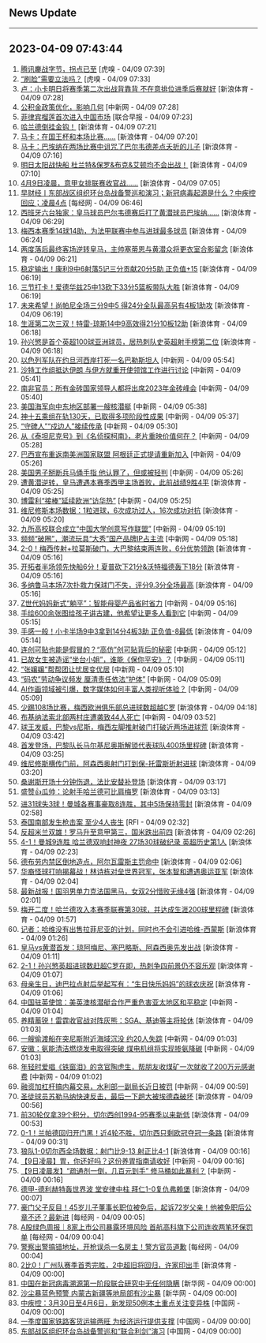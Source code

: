 ## News Update
---
2023-04-09 07:43:44
---
1. <a target="_blank" href="https://www.huxiu.com/article/1097347.html">腾讯鏖战字节，拐点已至</a> [虎嗅 - 04/09 07:39]
2. <a target="_blank" href="https://www.huxiu.com/article/1104882.html">“刷脸”需要立法吗？</a> [虎嗅 - 04/09 07:33]
3. <a target="_blank" href="https://k.sina.cn/article_2018499075_784fda0302001mori.html?from=sports&subch=osport">卢：小卡明日将赛季第二次出战背靠背 不在意排位进季后赛就好</a> [新浪体育 - 04/09 07:28]
4. <a target="_blank" href="http://www.chinanews.com//cj/2023/04-09/9986604.shtml">公积金政策优化，影响几何</a> [中新网 - 04/09 07:28]
5. <a target="_blank" href="https://www.zaobao.com/realtime/china/story20230409-1381048">菲律宾榴莲首次进入中国市场</a> [联合早报 - 04/09 07:23]
6. <a target="_blank" href="https://k.sina.cn/article_1744957737_m6801f129033016f99.html?from=sports&subch=osport">哈兰德倒挂金钩！</a> [新浪体育 - 04/09 07:21]
7. <a target="_blank" href="https://k.sina.cn/article_2018499075_784fda0304001morh.html?from=sports&subch=osport">马卡：在国王杯和本场比赛……</a> [新浪体育 - 04/09 07:20]
8. <a target="_blank" href="https://k.sina.cn/article_2018499075_784fda0302001morc.html?from=sports&subch=osport">马卡：巴埃纳在两场比赛中诅咒了巴尔韦德差点夭折的儿子</a> [新浪体育 - 04/09 07:16]
9. <a target="_blank" href="https://k.sina.cn/article_2018499075_784fda0302001morb.html?from=sports&subch=osport">明日太阳战快船 杜兰特&保罗&布克&艾顿均不会出战！</a> [新浪体育 - 04/09 07:10]
10. <a target="_blank" href="https://k.sina.cn/article_6320391439_178b9850f04000zdie.html?from=sports&subch=osport">4月9日凌晨，意甲女排联赛收官战……</a> [新浪体育 - 04/09 07:05]
11. <a target="_blank" href="https://www.nbd.com.cn/articles/2023-04-08/2750577.html">早财经丨东部战区组织环台岛战备警巡和演习；新冠病毒起源是什么？中疾控回应；凌晨4点</a> [每经网 - 04/09 06:46]
12. <a target="_blank" href="https://k.sina.cn/article_2018499075_784fda0304001moqk.html?from=sports&subch=osport">西班牙六台独家：皇马球员巴尔韦德赛后打了黄潜球员巴埃纳……</a> [新浪体育 - 04/09 06:29]
13. <a target="_blank" href="https://k.sina.cn/article_2018499075_784fda0302001moqf.html?from=sports&subch=osport">梅西本赛季14球14助，为法甲联赛中参与进球最多球员</a> [新浪体育 - 04/09 06:24]
14. <a target="_blank" href="https://k.sina.cn/article_2018499075_784fda0302001moq3.html?from=sports&subch=osport">两度落后最终客场逆转皇马，主帅塞蒂恩与黄潜众将更衣室合影留念</a> [新浪体育 - 04/09 06:21]
15. <a target="_blank" href="https://k.sina.cn/article_2018499075_784fda0302001moq6.html?from=sports&subch=osport">稳定输出！康利9中6射落5记三分贡献20分5助 正负值+15</a> [新浪体育 - 04/09 06:19]
16. <a target="_blank" href="https://k.sina.cn/article_2018499075_784fda0302001moq5.html?from=sports&subch=osport">三节打卡！爱德华兹25中13砍下33分5篮板带队大胜</a> [新浪体育 - 04/09 06:19]
17. <a target="_blank" href="https://k.sina.cn/article_2018499075_784fda0302001moqc.html?from=sports&subch=osport">未来希望！尚帕尼全场三分9中5 得24分全队最高另有4板1助攻</a> [新浪体育 - 04/09 06:19]
18. <a target="_blank" href="https://k.sina.cn/article_2018499075_784fda0302001moq8.html?from=sports&subch=osport">生涯第二次三双！特雷-琼斯14中9高效得21分10板12助</a> [新浪体育 - 04/09 06:18]
19. <a target="_blank" href="https://k.sina.cn/article_2018499075_784fda0302001moq2.html?from=sports&subch=osport">孙兴慜是首个英超100球亚洲球员，居热刺队史英超射手榜第二位</a> [新浪体育 - 04/09 06:18]
20. <a target="_blank" href="http://www.chinanews.com//gj/2023/04-09/9986599.shtml">以色列军队在约旦河西岸打死一名巴勒斯坦人</a> [中新网 - 04/09 05:54]
21. <a target="_blank" href="http://www.chinanews.com//gj/2023/04-09/9986598.shtml">沙特工作组抵达伊朗 与伊方就重开使领馆工作进行讨论</a> [中新网 - 04/09 05:41]
22. <a target="_blank" href="http://www.chinanews.com//gj/2023/04-09/9986597.shtml">南非官员：所有金砖国家领导人都将出席2023年金砖峰会</a> [中新网 - 04/09 05:40]
23. <a target="_blank" href="http://www.chinanews.com//gj/2023/04-09/9986596.shtml">美国海军向中东地区部署一艘核潜艇</a> [中新网 - 04/09 05:38]
24. <a target="_blank" href="http://www.chinanews.com//gn/2023/04-09/9986595.shtml">神十五乘组在轨130天，已取得多项阶段性成果</a> [中新网 - 04/09 05:37]
25. <a target="_blank" href="http://www.chinanews.com//sh/2023/04-09/9986594.shtml">“守碑人”“戍边人”接续传承</a> [中新网 - 04/09 05:30]
26. <a target="_blank" href="http://www.chinanews.com//cul/2023/04-09/9986592.shtml">从《泰坦尼克号》到《名侦探柯南》，老片重映价值何在？</a> [中新网 - 04/09 05:28]
27. <a target="_blank" href="http://www.chinanews.com//gj/2023/04-09/9986591.shtml">巴西宣布重返南美洲国家联盟 阿根廷正式提请重新加入</a> [中新网 - 04/09 05:26]
28. <a target="_blank" href="http://www.chinanews.com//gj/2023/04-09/9986590.shtml">美国男子掰断兵马俑手指 他认罪了，但或被轻判</a> [中新网 - 04/09 05:26]
29. <a target="_blank" href="https://k.sina.cn/article_2018499075_784fda0302001mop4.html?from=sports&subch=osport">遭黄潜逆转，皇马遭遇本赛季西甲主场首败，此前战绩9胜4平</a> [新浪体育 - 04/09 05:25]
30. <a target="_blank" href="http://www.chinanews.com//gj/2023/04-09/9986589.shtml">博雷利“接棒”延续欧洲“访华热”</a> [中新网 - 04/09 05:25]
31. <a target="_blank" href="https://k.sina.cn/article_2018499075_784fda0302001mop0.html?from=sports&subch=osport">维尼修斯本场数据：1粒进球，6次成功过人，16次成功对抗</a> [新浪体育 - 04/09 05:20]
32. <a target="_blank" href="http://www.chinanews.com//cul/2023/04-09/9986585.shtml">九所高校联合成立“中国大学创意写作联盟”</a> [中新网 - 04/09 05:19]
33. <a target="_blank" href="http://www.chinanews.com//sh/2023/04-09/9986583.shtml">频频“破圈”，潮流玩具“大秀”国产品牌IP占主流</a> [中新网 - 04/09 05:18]
34. <a target="_blank" href="https://k.sina.cn/article_2575032767_997be1bf0010138a3.html?from=sports&subch=global">2-0！梅西传射+拉莫斯破门，大巴黎结束两连败，6分优势领跑</a> [新浪体育 - 04/09 05:16]
35. <a target="_blank" href="https://k.sina.cn/article_2018499075_784fda0302001mop1.html?from=sports&subch=osport">开拓者半场领先快船6分！夏普砍下21分&沃特福德轰下18分</a> [新浪体育 - 04/09 05:16]
36. <a target="_blank" href="https://k.sina.cn/article_2018499075_784fda0302001moox.html?from=sports&subch=osport">多纳鲁马本场7次扑救力保球门不失，评分9.3分全场最高</a> [新浪体育 - 04/09 05:16]
37. <a target="_blank" href="http://www.chinanews.com//cj/2023/04-09/9986582.shtml">Z世代妈妈新式“躺平”：智能母婴产品省时省力</a> [中新网 - 04/09 05:16]
38. <a target="_blank" href="http://www.chinanews.com//cul/2023/04-09/9986581.shtml">手绘600余张图给孩子讲古建，他希望让更多人看到它</a> [中新网 - 04/09 05:15]
39. <a target="_blank" href="https://k.sina.cn/article_2018499075_784fda0302001moou.html?from=sports&subch=osport">手感一般！小卡半场9中3拿到14分4板3助 正负值-8最低</a> [新浪体育 - 04/09 05:14]
40. <a target="_blank" href="http://www.chinanews.com//sh/2023/04-09/9986579.shtml">连创可贴也能是假冒的？“高仿”创可贴背后的秘密</a> [中新网 - 04/09 05:12]
41. <a target="_blank" href="http://www.chinanews.com//sh/2023/04-09/9986578.shtml">已故女生被造谣“坐台小姐”，谁能《保你平安》？</a> [中新网 - 04/09 05:11]
42. <a target="_blank" href="http://www.chinanews.com//sh/2023/04-09/9986577.shtml">“张嬢嬢”帮帮团让忧居变优居</a> [中新网 - 04/09 05:10]
43. <a target="_blank" href="http://www.chinanews.com//gn/2023/04-09/9986576.shtml">“码农”劳动争议频发 厘清责任依法“护体”</a> [中新网 - 04/09 05:09]
44. <a target="_blank" href="http://www.chinanews.com//sh/2023/04-09/9986584.shtml">AI作画领域被引爆，数字媒体如何丰富人类视听体验？</a> [中新网 - 04/09 05:09]
45. <a target="_blank" href="https://k.sina.cn/article_7243168542_m1afb9fb1e001019t7a.html?from=sports&subch=global">少踢108场比赛，梅西欧洲俱乐部总进球数超越C罗</a> [新浪体育 - 04/09 04:18]
46. <a target="_blank" href="http://www.chinanews.com//gj/2023/04-09/9986574.shtml">布基纳法索北部两村庄遭袭致44人死亡</a> [中新网 - 04/09 03:52]
47. <a target="_blank" href="https://k.sina.cn/article_7243168542_m1afb9fb1e001019t74.html?from=sports&subch=global">球王发威，巴黎vs尼斯，梅西左脚推射破门打破近两场进球荒</a> [新浪体育 - 04/09 03:42]
48. <a target="_blank" href="https://k.sina.cn/article_2018499075_784fda0302001momx.html?from=sports&subch=osport">首发登场，巴黎队长马尔基尼奥斯解锁代表球队400场里程碑</a> [新浪体育 - 04/09 03:25]
49. <a target="_blank" href="https://k.sina.cn/article_2018499075_784fda0302001momy.html?from=sports&subch=osport">维尼修斯横传门前，阿森西奥射门打到保-托雷斯折射进球</a> [新浪体育 - 04/09 03:20]
50. <a target="_blank" href="https://k.sina.cn/article_2018499075_784fda0302001momr.html?from=sports&subch=osport">桑谢斯开场十分钟伤退，法比安替补登场</a> [新浪体育 - 04/09 03:17]
51. <a target="_blank" href="https://k.sina.cn/article_2018499075_784fda0304001momv.html?from=sports&subch=osport">盛赞👍瓜帅：论射手哈兰德可比肩梅罗</a> [新浪体育 - 04/09 03:13]
52. <a target="_blank" href="https://k.sina.cn/article_2018499075_784fda0302001momk.html?from=sports&subch=osport">进31球失3球！曼城各赛事豪取8连胜，其中5场保持零封</a> [新浪体育 - 04/09 02:58]
53. <a target="_blank" href="https://www.rfi.fr/cn/%E5%9B%BD%E9%99%85%E6%8A%A5%E9%81%93/20230408-%E6%B2%99%E4%B9%8C%E5%9C%B0%E5%A4%96%E4%BA%A4%E9%83%A8-%E4%BB%A3%E8%A1%A8%E5%9B%A2%E6%8A%B5%E4%BC%8A%E6%9C%97-%E8%AE%A8%E8%AE%BA%E9%87%8D%E5%90%AF%E4%BD%BF%E9%A2%86%E9%A6%86">泰国南部发生枪击案 至少4人丧生</a> [RFI - 04/09 02:32]
54. <a target="_blank" href="https://k.sina.cn/article_2018499075_784fda0302001mom4.html?from=sports&subch=osport">反超米兰双雄！罗马升至意甲第三，国米跌出前四</a> [新浪体育 - 04/09 02:26]
55. <a target="_blank" href="https://k.sina.cn/article_7354218509_1b658780d0010150i5.html?from=sports&subch=global">4-1！曼城9连胜 哈兰德双响封神夜 27场30球破纪录 英超历史第1人</a> [新浪体育 - 04/09 02:23]
56. <a target="_blank" href="https://k.sina.cn/article_2018499075_784fda0302001mols.html?from=sports&subch=osport">德布劳内禁区倒地造点，阿尔瓦雷斯主罚命中</a> [新浪体育 - 04/09 02:06]
57. <a target="_blank" href="https://k.sina.cn/article_3181157500_bd9c9c7c02701na03.html?from=sports&subch=osport">华裔怪球打响揭幕战！林诗栋对垒世界冠军，张本智和遭遇奥运亚军</a> [新浪体育 - 04/09 02:04]
58. <a target="_blank" href="https://k.sina.cn/article_3181157500_bd9c9c7c00101n9zy.html?from=sports&subch=badminton">最新战报！国羽男单力克法国黑马，女双2分惜败无缘4强</a> [新浪体育 - 04/09 02:01]
59. <a target="_blank" href="https://k.sina.cn/article_2018499075_784fda0302001moll.html?from=sports&subch=osport">梅开二度！哈兰德攻入本赛季联赛第30球，并达成生涯200球里程碑</a> [新浪体育 - 04/09 01:57]
60. <a target="_blank" href="https://k.sina.cn/article_2018499075_784fda0302001mol1.html?from=sports&subch=osport">记者：哈维没有出售拉菲尼亚的计划，同时也不会引进哈维-西蒙斯</a> [新浪体育 - 04/09 01:26]
61. <a target="_blank" href="https://k.sina.cn/article_2018499075_784fda0302001mokr.html?from=sports&subch=osport">皇马vs黄潜首发：琼阿梅尼、塞巴略斯、阿森西奥先发出战</a> [新浪体育 - 04/09 01:11]
62. <a target="_blank" href="https://k.sina.cn/article_1436416680_559dfaa8001016ckt.html?from=sports&subch=global">2-1！孙兴慜英超进球数赶超C罗在即，热刺争四前景仍不容乐观</a> [新浪体育 - 04/09 01:07]
63. <a target="_blank" href="https://k.sina.cn/article_2018499075_784fda0302001moko.html?from=sports&subch=osport">母亲生日，迪巴拉点射后举起写有：“生日快乐妈妈”的球衣庆祝</a> [新浪体育 - 04/09 01:06]
64. <a target="_blank" href="http://www.chinanews.com//gn/2023/04-09/9986570.shtml">中国驻英使馆：美英澳核潜艇合作严重危害亚太地区和平稳定</a> [中新网 - 04/09 01:04]
65. <a target="_blank" href="https://k.sina.cn/article_2018499075_784fda0302001mokj.html?from=sports&subch=osport">养精蓄锐！雷霆收官战对阵灰熊：SGA、基迪等主将轮休</a> [新浪体育 - 04/09 01:03]
66. <a target="_blank" href="http://www.chinanews.com//gj/2023/04-09/9986568.shtml">一艘偷渡船在突尼斯附近海域沉没 约20人失踪</a> [中新网 - 04/09 01:03]
67. <a target="_blank" href="http://www.chinanews.com//cj/2023/04-09/9986569.shtml">安徽：氨能清洁燃烧发电取得突破 煤电机组将实现掺氨降碳</a> [中新网 - 04/09 01:03]
68. <a target="_blank" href="http://www.chinanews.com//gn/2023/04-09/9986573.shtml">年轻时爱唱《铁窗泪》的贪官陶虎生，帮朋友收煤矿一次就收了200万元感谢费</a> [中新网 - 04/09 01:02]
69. <a target="_blank" href="http://www.chinanews.com//cj/2023/04-09/9986572.shtml">融资加杠杆搞内幕交易，水利部一副局长近日被罚</a> [中新网 - 04/09 00:59]
70. <a target="_blank" href="https://k.sina.cn/article_2018499075_784fda0302001mokh.html?from=sports&subch=osport">圣徒球员苏勒马纳快速反击，最后一下趟大被埃德森破坏</a> [新浪体育 - 04/09 00:56]
71. <a target="_blank" href="https://k.sina.cn/article_2018499075_784fda0302001mokg.html?from=sports&subch=osport">前30轮仅拿39个积分，切尔西创1994-95赛季以来新低</a> [新浪体育 - 04/09 00:53]
72. <a target="_blank" href="https://k.sina.cn/article_1436416680_559dfaa8001016cks.html?from=sports&subch=global">0-1！兰帕德回归开门黑！近4轮不胜，切尔西只剩欧冠夺冠一条路</a> [新浪体育 - 04/09 00:31]
73. <a target="_blank" href="https://k.sina.cn/article_2018499075_784fda0302001mojq.html?from=sports&subch=osport">狼队1-0切尔西全场数据：射门比9-13 射正比4-1</a> [新浪体育 - 04/09 00:16]
74. <a target="_blank" href="http://www.chinanews.com//chuangyi/2023/04-09/9986565.shtml">【9日凌晨】胃，你还好吗？这份养胃指南请收好</a> [中新网 - 04/09 00:16]
75. <a target="_blank" href="http://www.chinanews.com//cj/2023/04-09/9986564.shtml">【9日凌晨发】“疏通剂一倒，几百元到手” 修马桶如此暴利？</a> [中新网 - 04/09 00:16]
76. <a target="_blank" href="https://k.sina.cn/article_6507359464_183de6ce8020015wgq.html?from=sports&subch=osport">德甲-德利赫特轰世界波 堂安律中柱 拜仁1-0复仇弗赖堡</a> [新浪体育 - 04/09 00:07]
77. <a target="_blank" href="https://www.nbd.com.cn/articles/2023-04-09/2750618.html">豪门父子反目！45岁儿子董事长职位被免后，起诉72岁父亲！他被免职后公章不还？最新进</a> [每经网 - 04/09 00:05]
78. <a target="_blank" href="https://www.nbd.com.cn/articles/2023-04-09/2750617.html">A股绿色周报｜8家上市公司暴露环境风险 首航高科旗下公司连收两笔环保罚单</a> [每经网 - 04/09 00:04]
79. <a target="_blank" href="https://www.nbd.com.cn/articles/2023-04-09/2750616.html">警察出警搞错地址，开枪误杀一名房主！警方官员道歉</a> [每经网 - 04/09 00:04]
80. <a target="_blank" href="https://k.sina.cn/article_1718785715_667296b3001012r05.html?from=sports&subch=cnfootball">2比0！广州队赛季首秀完胜，2中超旧将回归，许家印出手</a> [新浪体育 - 04/09 00:00]
81. <a target="_blank" href="http://www.news.cn/politics/2023-04/09/c_1129505354.htm">中国在新冠病毒溯源第一阶段联合研究中无任何隐瞒</a> [新华网 - 04/09 00:00]
82. <a target="_blank" href="http://www.news.cn/politics/2023-04/09/c_1129505389.htm">沙尘暴蓝色预警 内蒙古新疆等地局部有沙尘暴</a> [新华网 - 04/09 00:00]
83. <a target="_blank" href="http://news.china.com.cn/2023-04/09/content_85219180.htm">中疾控：3月30日至4月6日，新发现50例本土重点关注变异株</a> [中国网 - 04/09 00:00]
84. <a target="_blank" href="http://news.china.com.cn/2023-04/09/content_85219120.htm">一季度国家铁路客货运输两旺 为经济运行提供支撑</a> [中国网 - 04/09 00:00]
85. <a target="_blank" href="http://news.china.com.cn/2023-04/09/content_85219136.htm">东部战区组织环台岛战备警巡和“联合利剑”演习</a> [中国网 - 04/09 00:00]
